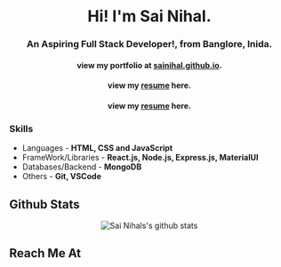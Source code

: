 <h1 align="center">Hi! I'm Sai Nihal. </h1>
<h3 align="center">An Aspiring Full Stack Developer!, from Banglore, Inida. </h3>
<h4 align="center">view  my portfolio at <a href="http://sainihal.github.io">sainihal.github.io</a>. </h4>
<h4 align="center">view  my  <a href="http://sainihal.github.io">resume</a> here.</h4>
<h4 align="center">view  my  <a href="https://drive.google.com/file/d/1OkYVoYyZPM47PC5mePwLoKcFBs9CkoRj/view?usp=sharing">resume</a> here.</h4>


### Skills
-  Languages - **HTML, CSS and JavaScript**
-  FrameWork/Libraries - **React.js, Node.js, Express.js, MaterialUI**
-  Databases/Backend - **MongoDB**
-  Others - **Git, VSCode**

<h2 align="left">Github Stats</h2>
<p align="center">  

<img align="center" src="https://github-readme-stats.vercel.app/api?username=sainihal&count_private=true&&show_icons=true&theme=tokyonight&count_private=true&line_height=32" alt="Sai Nihals's github stats" />  
</p>
<h2 align="left">Reach Me At</h2>
<p align="center">